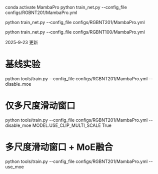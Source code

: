 
conda activate MambaPro
python train_net.py --config_file configs/RGBNT201/MambaPro.yml

<!-- 除了数据集RGBNT100需要把参数IMS_PER_BATCH: 128改为64之外，其他配置文件参数不需要做修改。 -->
<!-- 实验数据集：RGBNT201 - MSVR310 - RGBNT100 -->

<!-- 1. RBGNT201 -->
python train_net.py --config_file configs/RGBNT201/MambaPro.yml

<!-- 2.  RGBNT100-->
<!-- 学习率：0.000175 -->
python train_net.py --config_file configs/RGBNT100/MambaPro.yml


2025-9-23 更新
# 基线实验
python tools/train.py --config_file configs/RGBNT201/MambaPro.yml --disable_moe

# 仅多尺度滑动窗口
python tools/train.py --config_file configs/RGBNT201/MambaPro.yml --disable_moe MODEL.USE_CLIP_MULTI_SCALE True

# 多尺度滑动窗口 + MoE融合
python tools/train.py --config_file configs/RGBNT201/MambaPro.yml --use_moe